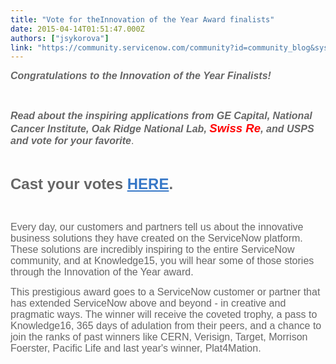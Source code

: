 ```yaml
---
title: "Vote for theInnovation of the Year Award finalists"
date: 2015-04-14T01:51:47.000Z
authors: ["jsykorova"]
link: "https://community.servicenow.com/community?id=community_blog&sys_id=37ddaae9dbd0dbc01dcaf3231f961949"
---
```

<p style="font-family: arial, sans-serif; color: #666666;"><span style="text-align: center; color: #666666; font-style: inherit; font-size: 12pt; font-family: arial, sans-serif;"><strong style="font-style: inherit; font-family: inherit;"><em style="font-weight: inherit; font-family: inherit;">Congratulations to the Innovation of the Year Finalists! </em></strong></span></p><p style="font-family: arial, sans-serif; color: #666666;"><span style="text-align: center; color: #666666; font-style: inherit; font-size: 12pt; font-family: arial, sans-serif;"><strong style="font-style: inherit; font-family: inherit;"><em style="font-weight: inherit; font-family: inherit;"><br/></em></strong></span></p><p style="font-family: arial, sans-serif; color: #666666;"><span style="font-style: inherit; font-size: 12pt; font-family: helvetica;"><span style="font-size: 12pt; font-family: arial, sans-serif; color: #666666; text-align: center;"><strong style="font-style: inherit; font-family: inherit;"><em style="font-weight: inherit; font-family: inherit;">Read about the inspiring applications from GE Capital, National Cancer Institute, Oak Ridge National Lab, <span style="font-size: 14pt; color: #ff0000;">Swiss Re</span>, and USPS and vote for your favorite</em></strong></span><span style="font-size: 12pt; font-family: arial, sans-serif; color: #666666; text-align: center;">.</span></span></p><p style="font-family: arial, sans-serif; color: #666666;"><span style="text-align: center; color: #666666; font-style: inherit; font-size: 12pt; font-family: arial, sans-serif;"><br/></span></p><p style="font-family: arial, sans-serif; color: #666666;"><span style="text-align: center; color: #666666; font-style: inherit; font-size: 12pt; font-family: arial, sans-serif;"><strong style="font-size: 24px; font-family: arial, sans-serif; color: #666666; text-align: center;">Cast your votes <a title="" _jive_internal="true" class="jivecontainerTT-hover-container jive-link-community-small" data-containerid="2051" data-containertype="14" data-objectid="2127" data-objecttype="14" href="/community/knowledge-user-conference/knowledge15/content-programs/innovation" style="font-weight: inherit; font-style: inherit; font-family: inherit; color: #3778c7;">HERE</a>.</strong></span></p><p style="font-family: arial, sans-serif; color: #666666;"><span style="font-style: inherit; font-size: 12pt; font-family: helvetica;"><br/></span></p><p style="font-family: arial, sans-serif; color: #666666;"><span style="font-style: inherit; font-size: 12pt; font-family: helvetica;">Every day, our customers and partners tell us about the innovative business solutions they have created on the ServiceNow platform. These solutions are incredibly inspiring to the entire ServiceNow community, and at Knowledge15, you will hear some of those stories through the Innovation of the Year award.</span></p><p></p><p style="font-family: arial, sans-serif; color: #666666;"><span style="font-style: inherit; font-size: 12pt; font-family: helvetica;">This prestigious award goes to a ServiceNow customer or partner that has extended ServiceNow above and beyond - in creative and pragmatic ways. The winner will receive the coveted trophy, a pass to Knowledge16, 365 days of adulation from their peers, and a chance to join the ranks of past winners like CERN, Verisign, Target, Morrison Foerster, Pacific Life and last year's winner, Plat4Mation.</span></p><p style="font-size: 14px; font-family: arial, sans-serif; color: #666666;"></p>